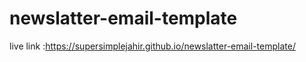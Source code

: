 # newslatter-email-template

live link :https://supersimplejahir.github.io/newslatter-email-template/
